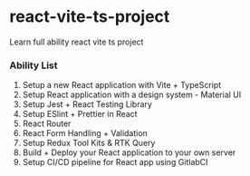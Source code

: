 # react-vite-ts-project

Learn full ability react vite ts project

### Ability List

1. Setup a new React application with Vite + TypeScript
2. Setup React application with a design system - Material UI
3. Setup Jest + React Testing Library
4. Setup ESlint + Prettier in React
5. React Router
6. React Form Handling + Validation
7. Setup Redux Tool Kits & RTK Query
8. Build + Deploy your React application to your own server
9. Setup CI/CD pipeline for React app using GitlabCI

